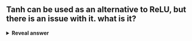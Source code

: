 ## Tanh can be used as an alternative to ReLU, but there is an issue with it. what is it?
<details>
<summary><b>Reveal answer</b></summary>
tanh<br><img src="../../../../../media/paste-e1145e9a3a8f9fe80618cf34376d41fbe2719b8f.jpg"><br>derivatives goes to 0 (bad for back propagation)
</details>

